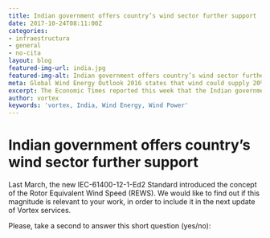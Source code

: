 ```yaml
---
title: Indian government offers country’s wind sector further support
date: 2017-10-24T08:11:00Z
categories:
- infraestructura
- general
- no-cita
layout: blog
featured-img-url: india.jpg
featured-img-alt: Indian government offers country’s wind sector further support
meta: Global Wind Energy Outlook 2016 states that wind could supply 20% of global electricity by 2030
excerpt: The Economic Times reported this week that the Indian government has issued instructions to the state power regulator to ensure successful bidders in wind project auctions are given preferential access to transmission facilities.
author: vortex
keywords: 'vortex, India, Wind Energy, Wind Power'
---
```


# Indian government offers country’s wind sector further support

Last March, the new IEC-61400-12-1-Ed2 Standard introduced the concept of the Rotor Equivalent Wind Speed (REWS). We would like to find out if this magnitude is relevant to your work, in order to include it in the next update of Vortex services.

Please, take a second to answer this short question (yes/no):
